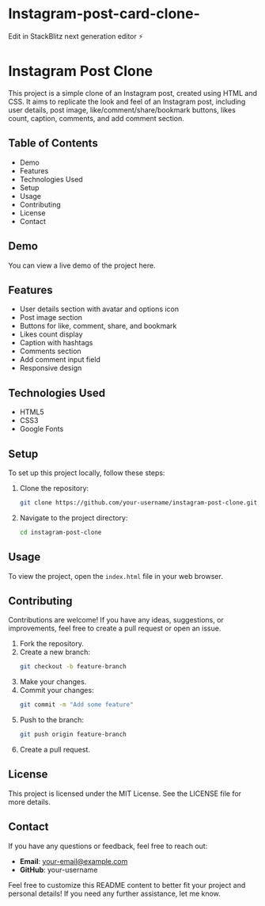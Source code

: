 # Instagram-post-card-clone-

Edit in StackBlitz next generation editor ⚡️

# Instagram Post Clone
This project is a simple clone of an Instagram post, created using HTML and CSS. It aims to replicate the look and feel of an Instagram post, including user details, post image, like/comment/share/bookmark buttons, likes count, caption, comments, and add comment section.

## Table of Contents
- Demo
- Features
- Technologies Used
- Setup
- Usage
- Contributing
- License
- Contact

## Demo
You can view a live demo of the project here.

## Features
- User details section with avatar and options icon
- Post image section
- Buttons for like, comment, share, and bookmark
- Likes count display
- Caption with hashtags
- Comments section
- Add comment input field
- Responsive design

## Technologies Used
- HTML5
- CSS3
- Google Fonts

## Setup
To set up this project locally, follow these steps:

1. Clone the repository:
    ```bash
    git clone https://github.com/your-username/instagram-post-clone.git
    ```

2. Navigate to the project directory:
    ```bash
    cd instagram-post-clone
    ```

## Usage
To view the project, open the `index.html` file in your web browser.

## Contributing
Contributions are welcome! If you have any ideas, suggestions, or improvements, feel free to create a pull request or open an issue.

1. Fork the repository.
2. Create a new branch:
    ```bash
    git checkout -b feature-branch
    ```
3. Make your changes.
4. Commit your changes:
    ```bash
    git commit -m "Add some feature"
    ```
5. Push to the branch:
    ```bash
    git push origin feature-branch
    ```
6. Create a pull request.

## License
This project is licensed under the MIT License. See the LICENSE file for more details.

## Contact
If you have any questions or feedback, feel free to reach out:

- **Email**: your-email@example.com
- **GitHub**: your-username

Feel free to customize this README content to better fit your project and personal details! If you need any further assistance, let me know.

